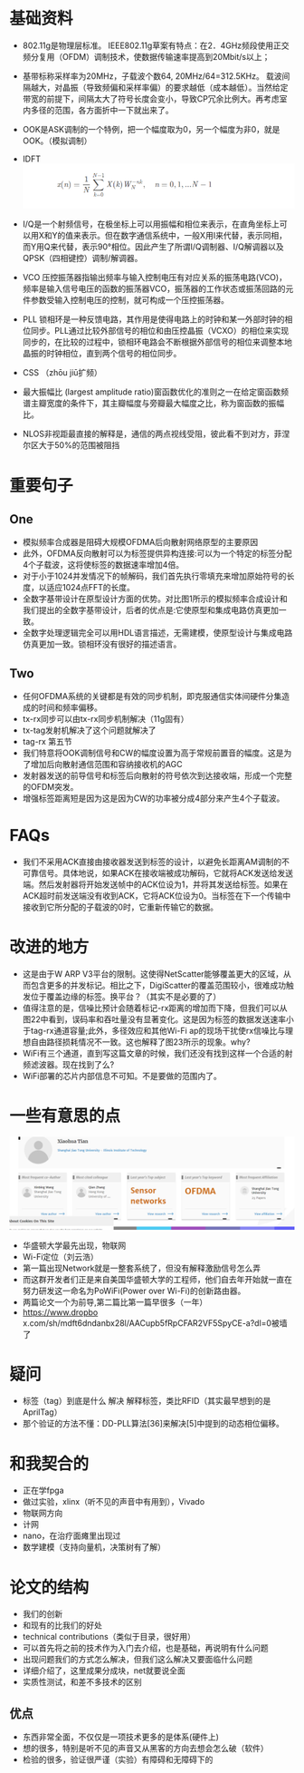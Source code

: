 # 基础资料
+ 802.11g是物理层标准。
IEEE802.11g草案有特点：在2．4GHz频段使用正交频分复用（OFDM）调制技术，使数据传输速率提高到20Mbit/s以上；
+ 基带标称采样率为20MHz，子载波个数64, 20MHz/64=312.5KHz。
载波间隔越大，对晶振（导致频偏和采样率偏）的要求越低（成本越低）。当然给定带宽的前提下，间隔太大了符号长度会变小，导致CP冗余比例大。再考虑室内多径的范围，各方面折中一下就出来了。
+ OOK是ASK调制的一个特例，把一个幅度取为0，另一个幅度为非0，就是OOK。（模拟调制）
+ IDFT
![](1.png)

+ I/Q是一个射频信号，在极坐标上可以用振幅和相位来表示，在直角坐标上可以用X和Y的值来表示。但在数字通信系统中，一般X用I来代替，表示同相，而Y用Q来代替，表示90°相位。因此产生了所谓I/Q调制器、I/Q解调器以及QPSK（四相键控）调制/解调器。
+ VCO
压控振荡器指输出频率与输入控制电压有对应关系的振荡电路(VCO)，频率是输入信号电压的函数的振荡器VCO，振荡器的工作状态或振荡回路的元件参数受输入控制电压的控制，就可构成一个压控振荡器。
+ PLL
锁相环是一种反馈电路，其作用是使得电路上的时钟和某一外部时钟的相位同步。PLL通过比较外部信号的相位和由压控晶振（VCXO）的相位来实现同步的，在比较的过程中，锁相环电路会不断根据外部信号的相位来调整本地晶振的时钟相位，直到两个信号的相位同步。
+ CSS （zhōu jiū扩频）
+ 最大振幅比  (largest amplitude ratio)窗函数优化的准则之一在给定窗函数频谱主瓣宽度的条件下，其主瓣幅度与旁瓣最大幅度之比，称为窗函数的振幅比。
+ NLOS非视距最直接的解释是，通信的两点视线受阻，彼此看不到对方，菲涅尔区大于50%的范围被阻挡
# 重要句子
## One
+ 模拟频率合成器是阻碍大规模OFDMA后向散射网络原型的主要原因
+ 此外，OFDMA反向散射可以为标签提供异构连接:可以为一个特定的标签分配4个子载波，这将使标签的数据速率增加4倍。
+ 对于小于1024并发情况下的帧解码，我们首先执行零填充来增加原始符号的长度，以适应1024点FFT的长度。
+ 全数字基带设计在原型设计方面的优势。对比图1所示的模拟频率合成设计和我们提出的全数字基带设计，后者的优点是:它使原型和集成电路仿真更加一致。
+ 全数字处理逻辑完全可以用HDL语言描述，无需建模，使原型设计与集成电路仿真更加一致。锁相环没有很好的描述语言。
## Two
+ 任何OFDMA系统的关键都是有效的同步机制，即克服通信实体间硬件分集造成的时间和频率偏移。
+ tx-rx同步可以由tx-rx同步机制解决（11g固有）
+ tx-tag发射机解决了这个问题就解决了
+ tag-rx 第五节
+ 我们特意将OOK调制信号和CW的幅度设置为高于常规前置音的幅度。这是为了增加后向散射通信范围和容纳接收机的AGC
+ 发射器发送的前导信号和标签后向散射的符号依次到达接收端，形成一个完整的OFDM突发。
+ 增强标签距离短是因为这是因为CW的功率被分成4部分来产生4个子载波。
# FAQs
+ 我们不采用ACK直接由接收器发送到标签的设计，以避免长距离AM调制的不可靠信号。具体地说，如果ACK在接收端被成功解码，它就将ACK发送给发送端。然后发射器将开始发送帧中的ACK位设为1，并将其发送给标签。如果在ACK超时前发送端没有收到ACK，它将ACK位设为0。当标签在下一个传输中接收到它所分配的子载波的0时，它重新传输它的数据。 
# 改进的地方
+ 这是由于W ARP V3平台的限制。这使得NetScatter能够覆盖更大的区域，从而包含更多的并发标记。相比之下，DigiScatter的覆盖范围较小，很难成功触发位于覆盖边缘的标签。换平台？（其实不是必要的了）
+ 值得注意的是，信噪比预计会随着标记-rx距离的增加而下降，但我们可以从图22中看到，误码率和吞吐量没有显著变化。这是因为标签的数据发送速率小于tag-rx通道容量;此外，多径效应和其他Wi-Fi ap的现场干扰使rx信噪比与理想自由路径损耗情况不一致。这也解释了图23所示的现象。why?
+ WiFi有三个通道，直到写这篇文章的时候，我们还没有找到这样一个合适的射频滤波器。现在找到了么?
+ WiFi部署的芯片内部信息不可知。不是要做的范围内了。

# 一些有意思的点
![ACM](2.png)
+ 华盛顿大学最先出现，物联网
+ Wi-Fi定位（刘云浩）
+ 第一篇出现Network就是一整套系统了，但没有解释激励信号怎么弄
+ 而这群开发者们正是来自美国华盛顿大学的工程师，他们自去年开始就一直在努力研发这一命名为PoWiFi(Power over Wi-Fi)的创新路由器。
+ 两篇论文一个为前导,第二篇比第一篇早很多（一年）
+ https://www.dropbo
x.com/sh/mdft6dndanbx28l/AACupb5fRpCFAR2VF5SpyCE-a?dl=0被墙了
# 疑问
+ 标签（tag）到底是什么 解决 解释标签，类比RFID（其实最早想到的是AprilTag）
+ 那个验证的方法不懂：DD-PLL算法[36]来解决[5]中提到的动态相位偏移。
# 和我契合的
+ 正在学fpga
+ 做过实验，xlinx（听不见的声音中有用到），Vivado
+ 物联网方向
+ 计网
+ nano，在治疗面瘫里出现过
+ 数学建模（支持向量机，决策树有了解）
# 论文的结构
+ 我们的创新
+ 和现有的比我们的好处
+ technical contributions（类似于目录，很好用）
+ 可以首先将之前的技术作为入门去介绍，也是基础，再说明有什么问题
+ 出现问题我们的方式怎么解决，但我们这么解决又要面临什么问题
+ 详细介绍了，这里成果分成块，net就要说全面
+ 实质性测试，和差不多技术的区别
## 优点
+ 东西非常全面，不仅仅是一项技术更多的是体系(硬件上)
+ 想的很多，特别是听不见的声音又从黑客的方向去想会怎么破（软件）
+ 检验的很多，验证很严谨（实验）有障碍和无障碍下的
